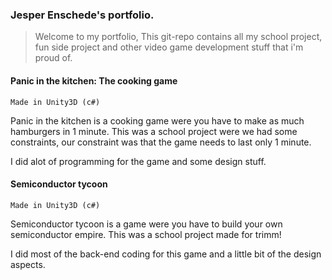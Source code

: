 ### Jesper Enschede's portfolio.
> Welcome to my portfolio, This git-repo contains all my school project, fun side project and other video game development stuff that i'm proud of.

#### Panic in the kitchen: The cooking game
``` Made in Unity3D (c#) ```

Panic in the kitchen is a cooking game were you have to make as much hamburgers in 1 minute. This was a school project were we had some constraints, our constraint was that the game needs to last only 1 minute. 

I did alot of programming for the game and some design stuff.

#### Semiconductor tycoon
``` Made in Unity3D (c#) ```

Semiconductor tycoon is a game were you have to build your own semiconductor empire. This was a school project made for trimm!

I did most of the back-end coding for this game and a little bit of the design aspects.




